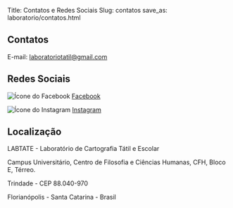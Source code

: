 Title: Contatos e Redes Sociais
Slug: contatos
save_as: laboratorio/contatos.html


Contatos
--------

E-mail: <laboratoriotatil@gmail.com>

Redes Sociais
-------------

![Ícone do Facebook]({static}/img/facebook.ico)
[Facebook](https://www.facebook.com/LaboratorioDeCartografiaTatilEEscolar)

![Ícone do Instagram]({static}/img/instagram.ico)
[Instagram](https://instagram.com/labtateufsc)

Localização
-----------

LABTATE - Laboratório de Cartografia Tátil e Escolar

Campus Universitário, Centro de Filosofia e Ciências Humanas, CFH, Bloco E, Térreo.

Trindade - CEP 88.040-970

Florianópolis - Santa Catarina - Brasil
